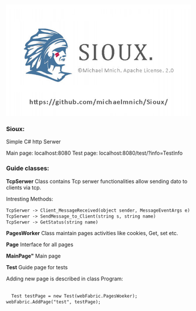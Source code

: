 ![](https://raw.githubusercontent.com/michaelmnich/Sioux/Main/img/repo.jpg)


### **Sioux:**
Simple C# http Serwer

Main page: localhost:8080
Test page: localhost:8080/test/?info=TestInfo


### Guide classes:

**TcpSerwer**
Class contains Tcp serwer functionalities allow sending dato to clients via tcp.

Intresting Methods:
```
TcpSerwer -> Client_MessageReceived(object sender, MessageEventArgs e)
TcpSerwer -> SendMessage_to_Client(string s, string name)
TcpSerwer -> GetStatus(string name)
```

**PagesWorker**
Class maintain pages activities like cookies, Get, set etc.

**Page**
Interface for all pages

**MainPage"**
Main page 

**Test**
Guide page for tests

Adding new page is described in class Program:
```

  Test testPage = new Test(webFabric.PagesWoeker);
webFabric.AddPage("test", testPage);


```


